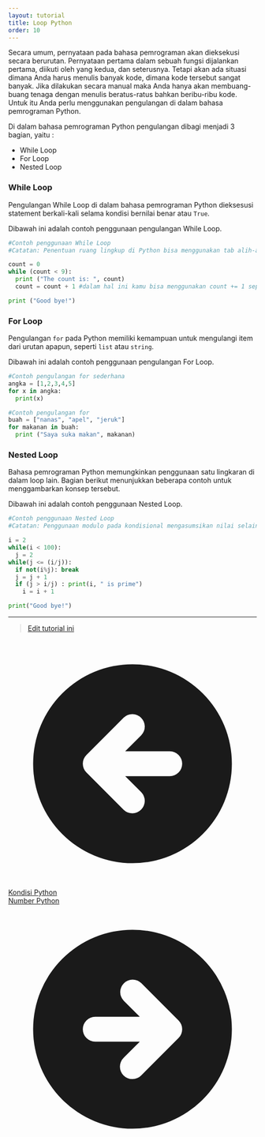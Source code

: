 ```yaml
---
layout: tutorial
title: Loop Python
order: 10
---
```


Secara umum, pernyataan pada bahasa pemrograman akan dieksekusi secara berurutan. Pernyataan pertama dalam sebuah fungsi dijalankan pertama, diikuti oleh yang kedua, dan seterusnya. Tetapi akan ada situasi dimana Anda harus menulis banyak kode, dimana kode tersebut sangat banyak. Jika dilakukan secara manual maka Anda hanya akan membuang-buang tenaga dengan menulis beratus-ratus bahkan beribu-ribu kode. Untuk itu Anda perlu menggunakan pengulangan di dalam bahasa pemrograman Python.

Di dalam bahasa pemrograman Python pengulangan dibagi menjadi 3 bagian, yaitu :

- While Loop
- For Loop
- Nested Loop

### While Loop

Pengulangan While Loop di dalam bahasa pemrograman Python dieksesusi statement berkali-kali selama kondisi bernilai benar atau `True`.

Dibawah ini adalah contoh penggunaan pengulangan While Loop.

```python
#Contoh penggunaan While Loop
#Catatan: Penentuan ruang lingkup di Python bisa menggunakan tab alih-alih menggunakan tanda kurung

count = 0
while (count < 9):
  print ("The count is: ", count)
  count = count + 1 #dalam hal ini kamu bisa menggunakan count += 1 seperti materi [Operator Penugasan (Assignment Operators)]([#operator-penugasan](https://belajarpython.com/tutorial/operator-python/#operator-penugasan))

print ("Good bye!")
```

### For Loop

Pengulangan `for` pada Python memiliki kemampuan untuk mengulangi item dari urutan apapun, seperti `list` atau `string`.

Dibawah ini adalah contoh penggunaan pengulangan For Loop.

```python
#Contoh pengulangan for sederhana
angka = [1,2,3,4,5]
for x in angka:
  print(x)

#Contoh pengulangan for
buah = ["nanas", "apel", "jeruk"]
for makanan in buah:
  print ("Saya suka makan", makanan)
```

### Nested Loop

Bahasa pemrograman Python memungkinkan penggunaan satu lingkaran di dalam loop lain. Bagian berikut menunjukkan beberapa contoh untuk menggambarkan konsep tersebut.

Dibawah ini adalah contoh penggunaan Nested Loop.

```python
#Contoh penggunaan Nested Loop
#Catatan: Penggunaan modulo pada kondisional mengasumsikan nilai selain nol sebagai True(benar) dan nol sebagai False(salah)

i = 2
while(i < 100):
  j = 2
while(j <= (i/j)):
  if not(i%j): break
  j = j + 1
  if (j > i/j) : print(i, " is prime")
    i = i + 1

print("Good bye!")
```

---

> [Edit tutorial ini](https://github.com/belajarpythoncom/belajarpython.com/blob/master/docs/tutorial/loop-python.md)

<div class="mt-8 inline justify-between gap-x-4 md:flex">
  <div class="flex justify-center mb-4 md:mb-0">
    <a href="/tutorial/kondisi-if-else-python" class="text-primary-300 hover:text-primary-300 order-2 flex h-12 items-center rounded-full bg-blue-500 bg-opacity-20 px-8 text-base hover:no-underline md:order-1">
      <svg xmlns="http://www.w3.org/2000/svg" class="mr-1 h-5 w-5" viewBox="0 0 20 20" fill="currentColor">
        <path fill-rule="evenodd" d="M10 18a8 8 0 100-16 8 8 0 000 16zm.707-10.293a1 1 0 00-1.414-1.414l-3 3a1 1 0 000 1.414l3 3a1 1 0 001.414-1.414L9.414 11H13a1 1 0 100-2H9.414l1.293-1.293z" clip-rule="evenodd" />
      </svg>
      <span class="-mt-0.5">Kondisi Python</span>
    </a>
  </div>
  <div class="order-1 flex justify-center">
    <a href="/tutorial/number-python" class="order-1 flex h-12 items-center rounded-full bg-gradient-to-l from-yellow-500 to-yellow-400 px-8 text-base text-black shadow-xl hover:text-black hover:no-underline hover:shadow md:order-2">
      <span class="-mt-0.5">Number Python</span>
      <svg xmlns="http://www.w3.org/2000/svg" class="ml-1 h-5 w-5" viewBox="0 0 20 20" fill="currentColor">
        <path fill-rule="evenodd" d="M10 18a8 8 0 100-16 8 8 0 000 16zm3.707-8.707l-3-3a1 1 0 00-1.414 1.414L10.586 9H7a1 1 0 100 2h3.586l-1.293 1.293a1 1 0 101.414 1.414l3-3a1 1 0 000-1.414z" clip-rule="evenodd" />
      </svg>
    </a>
  </div>
</div>
